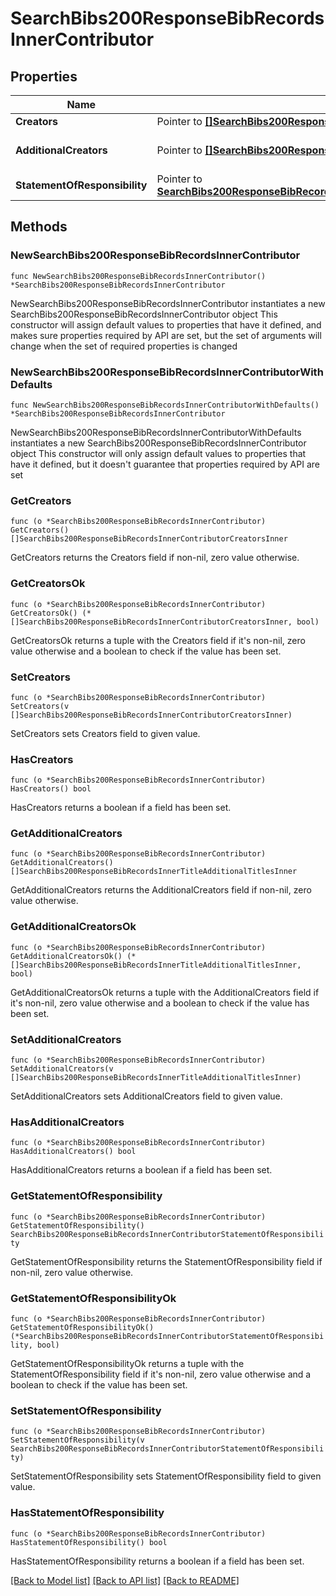 # SearchBibs200ResponseBibRecordsInnerContributor

## Properties

Name | Type | Description | Notes
------------ | ------------- | ------------- | -------------
**Creators** | Pointer to [**[]SearchBibs200ResponseBibRecordsInnerContributorCreatorsInner**](SearchBibs200ResponseBibRecordsInnerContributorCreatorsInner.md) | Creators of work | [optional] 
**AdditionalCreators** | Pointer to [**[]SearchBibs200ResponseBibRecordsInnerTitleAdditionalTitlesInner**](SearchBibs200ResponseBibRecordsInnerTitleAdditionalTitlesInner.md) | Additional creators of work [(v700,v710,v711,v790,v791,v792,v796,v797,v798) - sa,b,c,d,q,n,k,e,j,4] | [optional] 
**StatementOfResponsibility** | Pointer to [**SearchBibs200ResponseBibRecordsInnerContributorStatementOfResponsibility**](SearchBibs200ResponseBibRecordsInnerContributorStatementOfResponsibility.md) |  | [optional] 

## Methods

### NewSearchBibs200ResponseBibRecordsInnerContributor

`func NewSearchBibs200ResponseBibRecordsInnerContributor() *SearchBibs200ResponseBibRecordsInnerContributor`

NewSearchBibs200ResponseBibRecordsInnerContributor instantiates a new SearchBibs200ResponseBibRecordsInnerContributor object
This constructor will assign default values to properties that have it defined,
and makes sure properties required by API are set, but the set of arguments
will change when the set of required properties is changed

### NewSearchBibs200ResponseBibRecordsInnerContributorWithDefaults

`func NewSearchBibs200ResponseBibRecordsInnerContributorWithDefaults() *SearchBibs200ResponseBibRecordsInnerContributor`

NewSearchBibs200ResponseBibRecordsInnerContributorWithDefaults instantiates a new SearchBibs200ResponseBibRecordsInnerContributor object
This constructor will only assign default values to properties that have it defined,
but it doesn't guarantee that properties required by API are set

### GetCreators

`func (o *SearchBibs200ResponseBibRecordsInnerContributor) GetCreators() []SearchBibs200ResponseBibRecordsInnerContributorCreatorsInner`

GetCreators returns the Creators field if non-nil, zero value otherwise.

### GetCreatorsOk

`func (o *SearchBibs200ResponseBibRecordsInnerContributor) GetCreatorsOk() (*[]SearchBibs200ResponseBibRecordsInnerContributorCreatorsInner, bool)`

GetCreatorsOk returns a tuple with the Creators field if it's non-nil, zero value otherwise
and a boolean to check if the value has been set.

### SetCreators

`func (o *SearchBibs200ResponseBibRecordsInnerContributor) SetCreators(v []SearchBibs200ResponseBibRecordsInnerContributorCreatorsInner)`

SetCreators sets Creators field to given value.

### HasCreators

`func (o *SearchBibs200ResponseBibRecordsInnerContributor) HasCreators() bool`

HasCreators returns a boolean if a field has been set.

### GetAdditionalCreators

`func (o *SearchBibs200ResponseBibRecordsInnerContributor) GetAdditionalCreators() []SearchBibs200ResponseBibRecordsInnerTitleAdditionalTitlesInner`

GetAdditionalCreators returns the AdditionalCreators field if non-nil, zero value otherwise.

### GetAdditionalCreatorsOk

`func (o *SearchBibs200ResponseBibRecordsInnerContributor) GetAdditionalCreatorsOk() (*[]SearchBibs200ResponseBibRecordsInnerTitleAdditionalTitlesInner, bool)`

GetAdditionalCreatorsOk returns a tuple with the AdditionalCreators field if it's non-nil, zero value otherwise
and a boolean to check if the value has been set.

### SetAdditionalCreators

`func (o *SearchBibs200ResponseBibRecordsInnerContributor) SetAdditionalCreators(v []SearchBibs200ResponseBibRecordsInnerTitleAdditionalTitlesInner)`

SetAdditionalCreators sets AdditionalCreators field to given value.

### HasAdditionalCreators

`func (o *SearchBibs200ResponseBibRecordsInnerContributor) HasAdditionalCreators() bool`

HasAdditionalCreators returns a boolean if a field has been set.

### GetStatementOfResponsibility

`func (o *SearchBibs200ResponseBibRecordsInnerContributor) GetStatementOfResponsibility() SearchBibs200ResponseBibRecordsInnerContributorStatementOfResponsibility`

GetStatementOfResponsibility returns the StatementOfResponsibility field if non-nil, zero value otherwise.

### GetStatementOfResponsibilityOk

`func (o *SearchBibs200ResponseBibRecordsInnerContributor) GetStatementOfResponsibilityOk() (*SearchBibs200ResponseBibRecordsInnerContributorStatementOfResponsibility, bool)`

GetStatementOfResponsibilityOk returns a tuple with the StatementOfResponsibility field if it's non-nil, zero value otherwise
and a boolean to check if the value has been set.

### SetStatementOfResponsibility

`func (o *SearchBibs200ResponseBibRecordsInnerContributor) SetStatementOfResponsibility(v SearchBibs200ResponseBibRecordsInnerContributorStatementOfResponsibility)`

SetStatementOfResponsibility sets StatementOfResponsibility field to given value.

### HasStatementOfResponsibility

`func (o *SearchBibs200ResponseBibRecordsInnerContributor) HasStatementOfResponsibility() bool`

HasStatementOfResponsibility returns a boolean if a field has been set.


[[Back to Model list]](../README.md#documentation-for-models) [[Back to API list]](../README.md#documentation-for-api-endpoints) [[Back to README]](../README.md)


